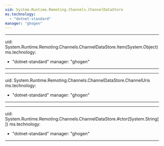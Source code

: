 ```yaml
---
uid: System.Runtime.Remoting.Channels.ChannelDataStore
ms.technology: 
  - "dotnet-standard"
manager: "ghogen"
---
```


---
uid: System.Runtime.Remoting.Channels.ChannelDataStore.Item(System.Object)
ms.technology: 
  - "dotnet-standard"
manager: "ghogen"
---

---
uid: System.Runtime.Remoting.Channels.ChannelDataStore.ChannelUris
ms.technology: 
  - "dotnet-standard"
manager: "ghogen"
---

---
uid: System.Runtime.Remoting.Channels.ChannelDataStore.#ctor(System.String[])
ms.technology: 
  - "dotnet-standard"
manager: "ghogen"
---
